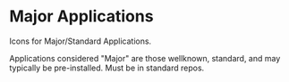 # Major Applications

Icons for Major/Standard Applications.

Applications considered "Major" are those wellknown, standard, and may typically be pre-installed. Must be in standard repos.
